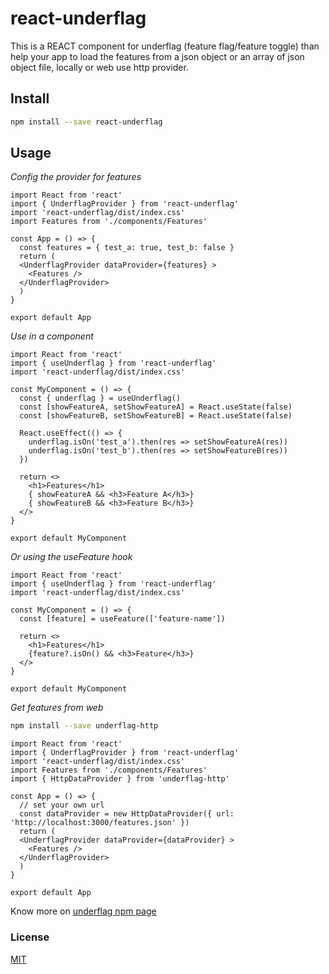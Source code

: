# react-underflag

This is a REACT component for underflag (feature flag/feature toggle) than help your app to load the features from a json object or an array of json object file, locally or web use http provider.

## Install

```bash
npm install --save react-underflag
```

## Usage

_Config the provider for features_
```tsx
import React from 'react'
import { UnderflagProvider } from 'react-underflag'
import 'react-underflag/dist/index.css'
import Features from './components/Features'

const App = () => {
  const features = { test_a: true, test_b: false }
  return (
  <UnderflagProvider dataProvider={features} >
    <Features />
  </UnderflagProvider>
  )
}

export default App
```

_Use in a component_

```tsx
import React from 'react'
import { useUnderflag } from 'react-underflag'
import 'react-underflag/dist/index.css'

const MyComponent = () => {
  const { underflag } = useUnderflag()
  const [showFeatureA, setShowFeatureA] = React.useState(false)
  const [showFeatureB, setShowFeatureB] = React.useState(false)

  React.useEffect(() => {
    underflag.isOn('test_a').then(res => setShowFeatureA(res))
    underflag.isOn('test_b').then(res => setShowFeatureB(res))
  })

  return <>
    <h1>Features</h1>
    { showFeatureA && <h3>Feature A</h3>}
    { showFeatureB && <h3>Feature B</h3>}
  </>
}

export default MyComponent
```

_Or using the useFeature hook_

```tsx
import React from 'react'
import { useUnderflag } from 'react-underflag'
import 'react-underflag/dist/index.css'

const MyComponent = () => {
  const [feature] = useFeature(['feature-name'])

  return <>
    <h1>Features</h1>
    {feature?.isOn() && <h3>Feature</h3>}
  </>
}

export default MyComponent
```

_Get features from web_

```bash
npm install --save underflag-http
```

```tsx
import React from 'react'
import { UnderflagProvider } from 'react-underflag'
import 'react-underflag/dist/index.css'
import Features from './components/Features'
import { HttpDataProvider } from 'underflag-http'

const App = () => {
  // set your own url
  const dataProvider = new HttpDataProvider({ url: 'http://localhost:3000/features.json' })
  return (
  <UnderflagProvider dataProvider={dataProvider} >
    <Features />
  </UnderflagProvider>
  )
}

export default App
```

Know more on [underflag npm page](https://www.npmjs.com/package/underflag)

### License

[MIT](LICENSE)
